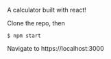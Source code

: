 A calculator built with react! 

Clone the repo, then 
```
$ npm start
```
Navigate to https://localhost:3000
